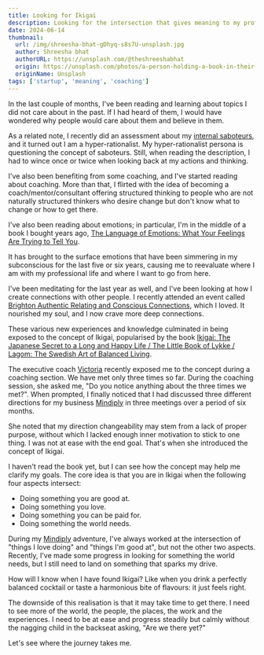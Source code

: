 ```yaml
---
title: Looking for Ikigai
description: Looking for the intersection that gives meaning to my professional efforts 
date: 2024-06-14
thumbnail:
  url: /img/shreesha-bhat-gDhyq-s8s7U-unsplash.jpg
  author: Shreesha bhat
  authorURL: https://unsplash.com/@theshreeshabhat
  origin: https://unsplash.com/photos/a-person-holding-a-book-in-their-hand-gDhyq-s8s7U
  originName: Unsplash
tags: ['startup', 'meaning', 'coaching']
---
```


In the last couple of months, I've been reading and learning about topics I did not care about in the past. If I had heard of them, I would have wondered why people would care about them and believe in them. 

As a related note, I recently did an assessment about my [internal saboteurs](https://www.positiveintelligence.com/saboteurs/), and it turned out
I am a hyper-rationalist. My hyper-rationalist persona is questioning the concept of saboteurs. Still, when reading the description, I had to wince once or twice when looking back at my
actions and thinking.

I've also been benefiting from some coaching, and I've started reading about coaching. More than that, I flirted with the idea
of becoming a coach/mentor/consultant offering structured thinking to people who are
not naturally structured thinkers who desire change but don't know what to change or how to get there.

I've also been reading about emotions; in particular, I'm in the middle of a book I bought years ago, [The Language of Emotions: What Your Feelings Are Trying to Tell You](https://www.goodreads.com/book/show/8048177-the-language-of-emotions).

It has brought to the surface emotions that have been simmering in my subconscious for the last five or six years, causing me to reevaluate where I am with my professional life and where I want to go from here.

I've been meditating for the last year as well, and I've been looking at how I create connections with other people.
I recently attended an event called [Brighton Authentic Relating and Conscious Connections](https://www.meetup.com/brighton-authentic-relating/), which I loved. It nourished my soul, and I now crave more deep connections.

These various new experiences and knowledge culminated in being exposed to the concept of Ikigai, popularised by
the book [Ikigai: The Japanese Secret to a Long and Happy Life / The Little Book of Lykke / Lagom: The Swedish Art of Balanced Living](https://www.goodreads.com/book/show/40534545-ikigai).

The executive coach [Victoria](https://integrityec.co.uk/) recently exposed me to the concept during a coaching section. We have met
only three times so far. During the coaching session, she asked me, "Do you notice anything about the three times we met?".
When prompted, I finally noticed that I had discussed three different directions for my business [Mindiply](https://mindiply.com) in three meetings over a period of six months.

She noted that my direction changeability may stem from a lack of proper purpose, without which I lacked enough inner motivation to stick to one thing. I was not at ease with the end goal. That's when she introduced the concept of Ikigai.

I haven't read the book yet, but I can see how the concept may help me clarify my goals.
The core idea is that you are in Ikigai when the following four aspects intersect:
- Doing something you are good at.
- Doing something you love.
- Doing something you can be paid for.
- Doing something the world needs.

During my [Mindiply](https://mindiply.com) adventure, I've always worked at the intersection of "things I love doing" and "things I'm good at", but not the other two aspects. Recently, I've made some progress in looking
for something the world needs, but I still need to land on something that sparks my drive.

How will I know when I have found Ikigai? Like when you drink a perfectly balanced cocktail or taste a harmonious bite of flavours: it just feels right.

The downside of this realisation is that it may take time to get there. I need to see more of the world, the people, the places,
the work and the experiences. I need to be at ease and progress steadily but calmly without the nagging child in the backseat asking, "Are we there yet?"

Let's see where the journey takes me.
